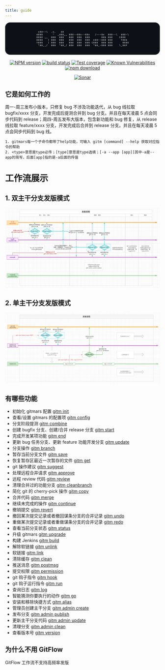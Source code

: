 ```yaml
---
title: guide
---
```


<div style="text-align: center;" align="center">

![logo.png](https://raw.githubusercontent.com/saqqdy/gitmars/master/static/img/logo.png)

</div>

<div style="text-align: center;" align="center">

[![NPM version][npm-image]][npm-url]
[![build status][travis-image]][travis-url]
[![Test coverage][codecov-image]][codecov-url]
[![Known Vulnerabilities][snyk-image]][snyk-url]
[![npm download][download-image]][download-url]

<!-- [![License][license-image]][license-url] -->

[![Sonar][sonar-image]][sonar-url]

[npm-image]: https://img.shields.io/npm/v/gitmars.svg?style=flat-square
[npm-url]: https://npmjs.org/package/gitmars
[travis-image]: https://travis-ci.com/saqqdy/gitmars.svg?branch=master
[travis-url]: https://travis-ci.com/saqqdy/gitmars
[codecov-image]: https://img.shields.io/codecov/c/github/saqqdy/gitmars.svg?style=flat-square
[codecov-url]: https://codecov.io/github/saqqdy/gitmars?branch=master
[snyk-image]: https://snyk.io/test/npm/gitmars/badge.svg?style=flat-square
[snyk-url]: https://snyk.io/test/npm/gitmars
[download-image]: https://img.shields.io/npm/dm/gitmars.svg?style=flat-square
[download-url]: https://npmjs.org/package/gitmars

<!-- [license-image]: https://img.shields.io/badge/License-GPL-blue.svg
[license-url]: ../../../LICENSE -->

[sonar-image]: https://sonarcloud.io/api/project_badges/quality_gate?project=saqqdy_gitmars
[sonar-url]: https://sonarcloud.io/dashboard?id=saqqdy_gitmars

</div>

## 它是如何工作的

周一-周三发布小版本，只修复 bug 不涉及功能迭代，从 bug 线拉取 bugfix/xxxx 分支，开发完成后提测合并到 bug 分支。并且在每天凌晨 5 点会同步代码到 release；周四-周五发布大版本，包含新功能和 bug 修复，从 release 线拉取 feature/xxxx 分支，开发完成后合并到 release 分支。并且在每天凌晨 5 点会同步代码到 bug 线。

```
1. gitmars每一个子命令都带了help功能，可输入 gitm [command] --help 获取对应指令的帮助
2. <type>意思是type必传；[type]意思是type选填；[-a --app [app]]其中-a是--app的简写，后面[app]指的是-a后面的传值
```

# 工作流展示

## 1. 双主干分支发版模式

![gitmars-branch.png](https://raw.githubusercontent.com/saqqdy/gitmars/master/static/img/gitmars-branch.png)

## 2. 单主干分支发版模式

![gitmars-branch.png](https://raw.githubusercontent.com/saqqdy/gitmars/master/static/img/gitmars-branch2.png)

## 有哪些功能

- 初始化 gitmars 配置 [gitm init](../api/#gitm-init)
- 查看/设置 gitmars 的配置项 [gitm config](../api/#gitm-config)
- 分支阶段提测 [gitm combine](../api/#gitm-combine)
- 创建 bugfix 分支、创建/合并 release 分支 [gitm start](../api/#gitm-start)
- 完成开发某项功能 [gitm end](../api/#gitm-end)
- 更新 bug 任务分支、更新 feature 功能开发分支 [gitm update](../api/#gitm-update)
- 分支操作 [gitm branch](../api/#gitm-branch)
- 暂存当前分支文件 [gitm save](../api/#gitm-save)
- 恢复暂存区最近一次暂存的文件 [gitm get](../api/#gitm-get)
- git 操作建议 [gitm suggest](../api/#gitm-suggest)
- 处理远程合并请求 [gitm approve](../api/#gitm-approve)
- 远程 review 代码 [gitm review](../api/#gitm-review)
- 清理合并过的功能分支 [gitm cleanbranch](../api/#gitm-cleanbranch)
- 简化 git 的 cherry-pick 操作 [gitm copy](../api/#gitm-copy)
- 合并代码 [gitm merge](../api/#gitm-merge)
- 继续未完成的操作 [gitm continue](../api/#gitm-continue)
- 撤销提交 [gitm revert](../api/#gitm-revert)
- 撤回某次提交记录或者撤回谋条分支的合并记录 [gitm undo](../api/#gitm-undo)
- 重做某次提交记录或者重做谋条分支的合并记录 [gitm redo](../api/#gitm-redo)
- 查看当前分支状态 [gitm status](../api/#gitm-status)
- 升级 gitmars [gitm upgrade](../api/#gitm-upgrade)
- 构建 Jenkins [gitm build](../api/#gitm-build)
- 解除软链接 [gitm unlink](../api/#gitm-unlink)
- 软链接 [gitm link](../api/#gitm-link)
- 清除缓存 [gitm clean](../api/#gitm-clean)
- 推送消息 [gitm postmsg](../api/#gitm-postmsg)
- 提交权限 [gitm permission](../api/#gitm-permission)
- git 钩子指令 [gitm hook](../api/#gitm-hook)
- git 钩子运行指令 [gitm run](../api/#gitm-run)
- 查询日志 [gitm log](../api/#gitm-log)
- 智能猜测你要执行的动作 [gitm go](../api/#gitm-go)
- 安装和移除快捷方式 [gitm alias](../api/#gitm-alias)
- 管理员创建主干分支 [gitm admin create](../api/#gitm-admin-create)
- 发布分支 [gitm admin publish](../api/#gitm-admin-publish)
- 更新主干分支代码 [gitm admin update](../api/#gitm-admin-update)
- 清理分支 [gitm admin clean](../api/#gitm-admin-clean)
- 查看版本号 [gitm version](../api/#gitm-version)

## 为什么不用 GitFlow

GitFlow 工作流不支持高频率发版
